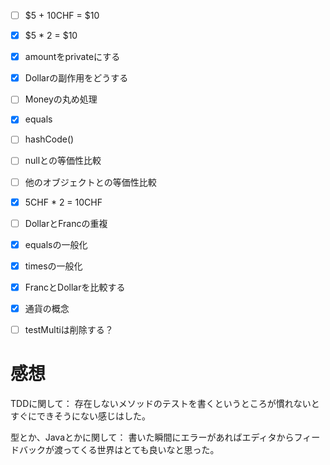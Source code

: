 - [ ] $5 + 10CHF = $10
- [x] $5 * 2 = $10
- [x] amountをprivateにする
- [x] Dollarの副作用をどうする
- [ ] Moneyの丸め処理
- [x] equals
- [ ] hashCode()
- [ ] nullとの等価性比較
- [ ] 他のオブジェクトとの等価性比較
- [x] 5CHF * 2 = 10CHF
- [ ] DollarとFrancの重複
- [x] equalsの一般化
- [x] timesの一般化
- [x] FrancとDollarを比較する
- [x] 通貨の概念
- [ ] testMultiは削除する？


# 感想

TDDに関して：
存在しないメソッドのテストを書くというところが慣れないとすぐにできそうにない感じはした。

型とか、Javaとかに関して：
書いた瞬間にエラーがあればエディタからフィードバックが渡ってくる世界はとても良いなと思った。